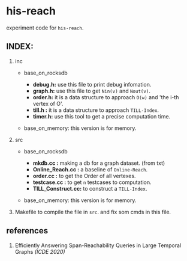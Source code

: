 # his-reach
experiment code for `his-reach`. 

## INDEX:
1. inc
    - base_on_rocksdb
        - **debug.h:** use this file to print debug infomation.
        - **graph.h:** use this file to get `Nin(v)` and `Nout(v)`.
        - **order.h:** it is a data structure to approach `O(w)` and 'the i-th vertex of O'.
        - **till.h :** it is a data structure to approach `TILL-Index`.
        - **timer.h:** use this tool to get a precise computation time.

    - base_on_memory: this version is for memory.

2. src 
    - base_on_rocksdb 
        - **mkdb.cc          :** making a db for a graph dataset. (from txt)
        - **Online_Reach.cc  :** a baseline of `Online-Reach`.
        - **order.cc         :** to get the Order of all vertexes.
        - **testcase.cc      :** to get `n` testcases to computation.
        - **TILL_Construct.cc:** to construct a `TILL-Index`.

    - base_on_memory: this version is for memory.

3. Makefile
    to compile the file in `src`. and fix som cmds in this file.

## references
1. Efficiently Answering Span-Reachability Queries in Large Temporal Graphs *(ICDE 2020)*